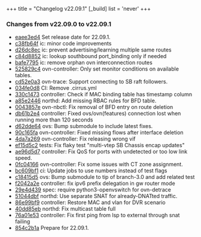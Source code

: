 +++
title = "Changelog v22.09.1"
[_build]
  list = 'never'
+++

### Changes from v22.09.0 to v22.09.1

- [eaee3ed4](https://github.com/ovn-org/ovn/commit/eaee3ed4391ba3477fe98f36795e01d81f008323) Set release date for 22.09.1.
- [c38fb64f](https://github.com/ovn-org/ovn/commit/c38fb64f4f13cb4216b4952f650306682dd9e2d6) ic: minor code improvements
- [d26dc8ec](https://github.com/ovn-org/ovn/commit/d26dc8ec5c3c47032798cea30894ddb14a8b879b) ic: prevent advertising/learning multiple same routes
- [c84d8852](https://github.com/ovn-org/ovn/commit/c84d8852cb5ae381f6f71485df14f7c90522771f) ic: lookup southbound port_binding only if needed
- [bafe7795](https://github.com/ovn-org/ovn/commit/bafe7795328f959778746c09bfde7fa590b95f08) ic: remove orphan ovn interconnection routes
- [525829c4](https://github.com/ovn-org/ovn/commit/525829c47d09a114de8536d23784c458977d8321) ovn-controller: Only set monitor conditions on available tables.
- [cd52e0a3](https://github.com/ovn-org/ovn/commit/cd52e0a31ac6932c67beaa723f27ecb9a050f71e) ovn-trace: Support connecting to SB raft followers.
- [034fe0d8](https://github.com/ovn-org/ovn/commit/034fe0d8ae4af75f625c6d3048612de7befb154f) CI: Remove .cirrus.yml
- [330c1473](https://github.com/ovn-org/ovn/commit/330c1473f7e008255435d7469fbbe60c892bffe6) controller: Check if MAC binding table has timestamp column
- [a85e2446](https://github.com/ovn-org/ovn/commit/a85e24467ea74aae5d777e38e607b6dcf8022761) northd: Add missing RBAC rules for BFD table.
- [0043857e](https://github.com/ovn-org/ovn/commit/0043857e86d7a7bad4ee3fc1102216d7b5df7cae) ovn-nbctl: Fix removal of BFD entry on route deletion
- [db61b2e4](https://github.com/ovn-org/ovn/commit/db61b2e4f166092e5bc93f4cba7696a72037a069) controller: Fixed ovs/ovn(features) connection lost when running more than 120 seconds
- [d62dde64](https://github.com/ovn-org/ovn/commit/d62dde642879ffb7ff1eb8f4077b6224f977c6d7) ovs: Bump submodule to include latest fixes.
- [90c165fa](https://github.com/ovn-org/ovn/commit/90c165fa5a6ecdd9bac606cf259ae88228b96208) ovn-controller: Fixed missing flows after interface deletion
- [4da7a269](https://github.com/ovn-org/ovn/commit/4da7a269c9eb055b2cfa27d67593a77167b8c9a6) ovn-controller: Fix releasing wrong vif
- [ef15d5c2](https://github.com/ovn-org/ovn/commit/ef15d5c22fa2255db69be2d6da822cefb099327c) tests: Fix flaky test "multi-vtep SB Chassis encap updates"
- [ae96d5d7](https://github.com/ovn-org/ovn/commit/ae96d5d753ccbee9b239178f56460e05169ac9f7) controller: Fix QoS for ports with undetected or too low link speed.
- [0fc04166](https://github.com/ovn-org/ovn/commit/0fc041667031da20cd03c0b76de8de3dbe502d50) ovn-controller: Fix some issues with CT zone assignment.
- [bc609bf1](https://github.com/ovn-org/ovn/commit/bc609bf148be3a38a0b8f38f049f30eb7e9b55f8) ci: Update jobs to use numbers instead of test flags
- [c18415d5](https://github.com/ovn-org/ovn/commit/c18415d5ae7273c633190df4ac9e872a0a0f9709) ovs: Bump submodule to tip of branch-3.0 and add related test
- [f2042a2e](https://github.com/ovn-org/ovn/commit/f2042a2e6aeb1a7fe266316337545331f5186dd0) controller: fix ipv6 prefix delegation in gw router mode
- [29e4d439](https://github.com/ovn-org/ovn/commit/29e4d43966fbf34d9707e31880c455f22a643bb3) spec: require python3-openvswitch for ovn-detrace
- [51044dbf](https://github.com/ovn-org/ovn/commit/51044dbfdba234a3f50d8c9c952335e41b72a39b) northd: Use separate SNAT for already-DNATted traffic.
- [86e99bf9](https://github.com/ovn-org/ovn/commit/86e99bf95a2191ebdcd5d03335ff8add2a636f55) controller: Restore MAC and vlan for DVR scenario
- [40dd85eb](https://github.com/ovn-org/ovn/commit/40dd85eb8d2d2d88f9000b6be6fb263b4bd1a27f) northd: Fix multicast table full
- [76a01e53](https://github.com/ovn-org/ovn/commit/76a01e53a9fcc3184211cca10787d462cb86a352) controller: Fix first ping from lsp to external through snat failing
- [854c2b1a](https://github.com/ovn-org/ovn/commit/854c2b1a4ba9ef35e03348d1bd4fc8265f3f74a3) Prepare for 22.09.1.